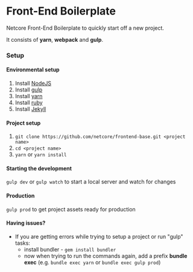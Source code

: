 # Front-End Boilerplate
Netcore Front-End Boilerplate to quickly start off a new project.

It consists of **yarn**, **webpack** and **gulp**.

### Setup
#### Environmental setup
1. Install [NodeJS](https://nodejs.org/en/)
2. Install [gulp](https://gulpjs.com)
3. Install [yarn](https://yarnpkg.com/en/docs/install)
4. Install [ruby](https://www.ruby-lang.org/en/documentation/installation/)
5. Install [Jekyll](https://jekyllrb.com/)

#### Project setup
1. `git clone https://github.com/netcore/frontend-base.git <project name>`
2. `cd <project name>`
3. `yarn` or `yarn install`

#### Starting the development
`gulp dev` or `gulp watch` to start a local server and watch for changes

#### Production
`gulp prod` to get project assets ready for production

#### Having issues?
* If you are getting errors while trying to setup a project or run "gulp" tasks:
  * install bundler - `gem install bundler`
  * now when trying to run the commands again, add a prefix **bundle exec** (e.g. `bundle exec yarn` or `bundle exec gulp prod`)